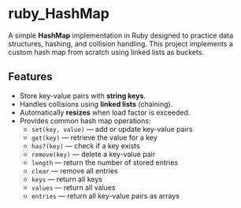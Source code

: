 # ruby_HashMap

A simple **HashMap** implementation in Ruby designed to practice data structures, hashing, and collision handling. This project implements a custom hash map from scratch using linked lists as buckets.

## Features

- Store key-value pairs with **string keys**.
- Handles collisions using **linked lists** (chaining).
- Automatically **resizes** when load factor is exceeded.
- Provides common hash map operations:
  - `set(key, value)` — add or update key-value pairs
  - `get(key)` — retrieve the value for a key
  - `has?(key)` — check if a key exists
  - `remove(key)` — delete a key-value pair
  - `length` — return the number of stored entries
  - `clear` — remove all entries
  - `keys` — return all keys
  - `values` — return all values
  - `entries` — return all key-value pairs as arrays
